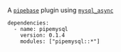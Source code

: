 A [`pipebase`] plugin using [`mysql_async`]
```
dependencies:
  - name: pipemysql
    version: 0.1.4
    modules: ["pipemysql::*"]
```
[`pipebase`]: https://github.com/pipebase/pipebase
[`mysql_async`]: https://github.com/blackbeam/mysql_async
